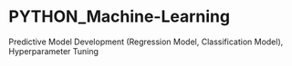 # PYTHON_Machine-Learning
Predictive Model Development (Regression Model, Classification Model), Hyperparameter Tuning

